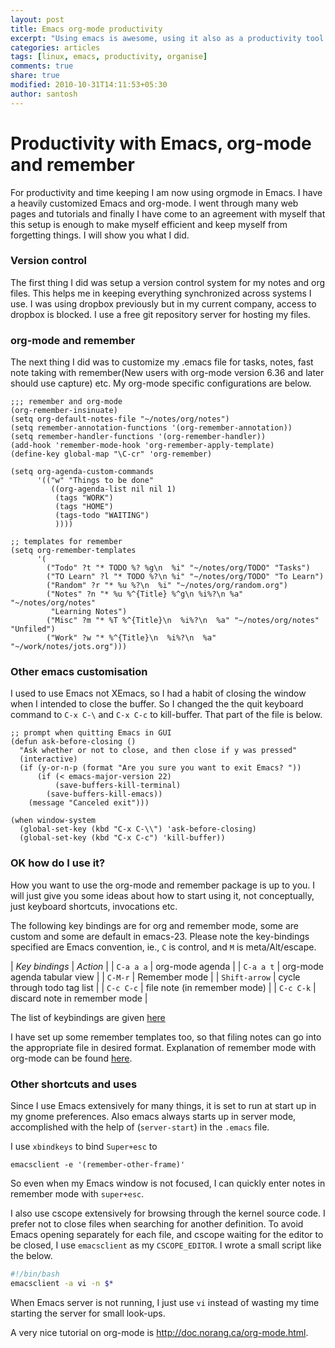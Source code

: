 ```yaml
---
layout: post
title: Emacs org-mode productivity
excerpt: "Using emacs is awesome, using it also as a productivity tool is so productive. Combined with org-mode emacs and your life will be not the same again."
categories: articles
tags: [linux, emacs, productivity, organise]
comments: true
share: true
modified: 2010-10-31T14:11:53+05:30
author: santosh
---
```


# Productivity with Emacs, org-mode and remember

For productivity and time keeping I am now using orgmode in Emacs. I have a
heavily customized Emacs and org-mode. I went through many web pages and
tutorials and finally I have come to an agreement with myself that this setup is
enough to make myself efficient and keep myself from forgetting things. I will
show you what I did.

### Version control

The first thing I did was setup a version control system for my notes and org
files. This helps me in keeping everything synchronized across systems I use. I
was using dropbox previously but in my current company, access to dropbox is
blocked. I use a free git repository server for hosting my files.

### org-mode and remember

The next thing I did was to customize my .emacs file for tasks, notes, fast note
taking with remember(New users with org-mode version 6.36 and later should use
capture) etc. My org-mode specific configurations are below.

```elisp
;;; remember and org-mode
(org-remember-insinuate)
(setq org-default-notes-file "~/notes/org/notes")
(setq remember-annotation-functions '(org-remember-annotation))
(setq remember-handler-functions '(org-remember-handler))
(add-hook 'remember-mode-hook 'org-remember-apply-template)
(define-key global-map "\C-cr" 'org-remember)

(setq org-agenda-custom-commands
      '(("w" "Things to be done"
         ((org-agenda-list nil nil 1)
          (tags "WORK")
          (tags "HOME")
          (tags-todo "WAITING")
          ))))

;; templates for remember
(setq org-remember-templates
      '(
        ("Todo" ?t "* TODO %? %g\n  %i" "~/notes/org/TODO" "Tasks")
        ("TO Learn" ?l "* TODO %?\n %i" "~/notes/org/TODO" "To Learn")
        ("Random" ?r "* %u %?\n  %i" "~/notes/org/random.org")
        ("Notes" ?n "* %u %^{Title} %^g\n %i%?\n %a" "~/notes/org/notes"
         "Learning Notes")
        ("Misc" ?m "* %T %^{Title}\n  %i%?\n  %a" "~/notes/org/notes" "Unfiled")
        ("Work" ?w "* %^{Title}\n  %i%?\n  %a" "~/work/notes/jots.org")))
```

### Other emacs customisation

I used to use Emacs not XEmacs, so I had a habit of closing the window when I
intended to close the buffer. So I changed the the quit keyboard command to `C-x
C-\` and `C-x C-c` to kill-buffer. That part of the file is below.

```elisp
;; prompt when quitting Emacs in GUI
(defun ask-before-closing ()
  "Ask whether or not to close, and then close if y was pressed"
  (interactive)
  (if (y-or-n-p (format "Are you sure you want to exit Emacs? "))
      (if (< emacs-major-version 22)
          (save-buffers-kill-terminal)
        (save-buffers-kill-emacs))
    (message "Canceled exit")))

(when window-system
  (global-set-key (kbd "C-x C-\\") 'ask-before-closing)
  (global-set-key (kbd "C-x C-c") 'kill-buffer))
```

### OK how do I use it?

How you want to use the org-mode and remember package is up to you. I will just
give you some ideas about how to start using it, not conceptually, just keyboard
shortcuts, invocations etc.

The following key bindings are for org and remember mode, some are custom and
some are default in emacs-23. Please note the key-bindings specified are Emacs
convention, ie., `C` is control, and `M` is meta/Alt/escape.

| *Key bindings* 	| *Action* |
| `C-a a a` | 	org-mode agenda |
| `C-a a t` | 	org-mode agenda tabular view |
| `C-M-r` | 	Remember mode |
| `Shift-arrow` | 	cycle through todo tag list |
| `C-c C-c` | 	file note (in remember mode) |
| `C-c C-k` | 	discard note in remember mode |

The list of keybindings are given [here](http://orgmode.org/orgcard.txt)

I have set up some remember templates too, so that filing notes can go into the
appropriate file in desired format. Explanation of remember mode with org-mode
can be
found [here](http://members.optusnet.com.au/~charles57/GTD/remember.html).

### Other shortcuts and uses

Since I use Emacs extensively for many things, it is set to run at start up in
my gnome preferences. Also emacs always starts up in server mode, accomplished
with the help of (`server-start`) in the `.emacs` file.

I use `xbindkeys` to bind `Super+esc` to

`emacsclient -e '(remember-other-frame)'`

So even when my Emacs window is not focused, I can quickly enter notes in
remember mode with `super+esc`.

I also use cscope extensively for browsing through the kernel source code. I
prefer not to close files when searching for another definition. To avoid Emacs
opening separately for each file, and cscope waiting for the editor to be
closed, I use `emacsclient` as my `CSCOPE_EDITOR`. I wrote a small script like
the below.

```bash
#!/bin/bash
emacsclient -a vi -n $*
```

When Emacs server is not running, I just use `vi` instead of wasting my time
starting the server for small look-ups.

A very nice tutorial on org-mode is http://doc.norang.ca/org-mode.html.
